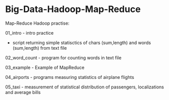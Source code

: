 # Big-Data-Hadoop-Map-Reduce

Map-Reduce Hadoop practise:

01_intro - intro practice

- script returning simple statisctics of chars (sum,length) and words (sum,length) from text file

02_word_count - program for counting words in text file

03_example - Example of MapReduce

04_airports - programs measuring statistics of airplane flights

05_taxi - measurement of statistical distribution of passengers, localizations and average bills
